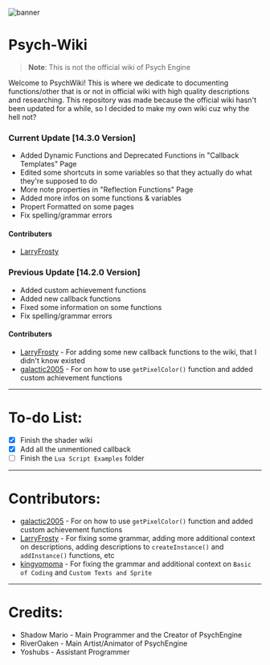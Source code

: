 ![banner](https://user-images.githubusercontent.com/101881784/186165593-7f234ba2-093d-4754-8062-6afe002e93a4.png)

# Psych-Wiki
> **Note**: This is not the official wiki of Psych Engine

Welcome to PsychWiki! This is where we dedicate to documenting functions/other that is or not in official wiki with high quality descriptions and researching. This repository was made because the official wiki hasn't been updated for a while, so I decided to make my own wiki cuz why the hell not?

### Current Update [14.3.0 Version]
- Added Dynamic Functions and Deprecated Functions in "Callback Templates" Page
- Edited some shortcuts in some variables so that they actually do what they're supposed to do
- More note properties in "Reflection Functions" Page
- Added more infos on some functions & variables
- Propert Formatted on some pages
- Fix spelling/grammar errors

#### Contributers
- [LarryFrosty](https://github.com/LarryFrosty)

### Previous Update [14.2.0 Version]
- Added custom achievement functions
- Added new callback functions
- Fixed some information on some functions
- Fix spelling/grammar errors

#### Contributers
- [LarryFrosty](https://github.com/LarryFrosty) - For adding some new callback functions to the wiki, that I didn't know existed
- [galactic2005](https://github.com/galactic2005) - For on how to use `getPixelColor()` function and added custom achievement functions

***

# To-do List:
- [x] Finish the shader wiki
- [x] Add all the unmentioned callback
- [ ] Finish the `Lua Script Examples` folder

***

# Contributors:
- [galactic2005](https://github.com/galactic2005) - For on how to use `getPixelColor()` function and added custom achievement functions
- [LarryFrosty](https://github.com/LarryFrosty) - For fixing some grammar, adding more additional context on descriptions, adding descriptions to `createInstance()` and `addInstance()` functions, etc
- [kingyomoma](https://github.com/kingyomoma) - For fixing the grammar and additional context on `Basic of Coding` and `Custom Texts and Sprite`

***

# Credits:
- Shadow Mario - Main Programmer and the Creator of PsychEngine
- RiverOaken - Main Artist/Animator of PsychEngine
- Yoshubs - Assistant Programmer